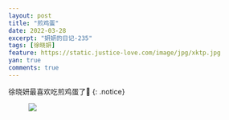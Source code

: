 ```yaml
---
layout: post
title: "煎鸡蛋"
date: 2022-03-28
excerpt: "妍妍的日记-235"
tags: [徐晓妍]
feature: https://static.justice-love.com/image/jpg/xktp.jpg
yan: true
comments: true
---
```

徐晓妍最喜欢吃煎鸡蛋了🍳
{: .notice}
<figure>
    <img src="{{ site.staticUrl }}/yanyan/image/jiandan.jpeg" />
</figure>
